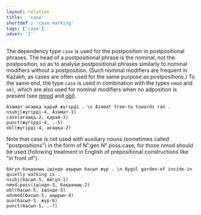```yaml
---
layout: relation
title:  'case'
shortdef : 'case marking'
tags: ['case']
udver: '2'
---
```


The dependency type `case` is used for the postposition in
postpositional phrases. The head of
a postpositional phrase is the nominal, not the postposition, so as to
analyse postpositional phrases similarly to nominal modifiers without a
postposition. (Such nominal modifiers are frequent in Kazakh, as cases
are often used for the same purpose as postpositions.) To the same end,
the type `case` is used in combination with the types `nmod` and `obl`, which are
also used for nominal modifiers when no adposition is present (see
[nmod]() and [obl]()).

<!-- fname:adpos.pdf -->
~~~ sdparse
Азамат ағашқа қарай жүгірді . \n Azamat tree-to towards ran .
nsubj(жүгірді-4, Азамат-1)
case(ағашқа-2, қарай-3)
punct(жүгірді-4, .-5)
obl(жүгірді-4, ағашқа-2)
~~~

Note that case is not used with auxiliary nouns (sometimes called "postpositions") in
the form of N¹.gen N².poss.case, for those nmod should be used (following treatment
in English of prepositional constructions like "in front of").

~~~ sdparse
Айгүл бақшаның ішінде ақырын басып жүр . \n Aygül garden-of inside-in quietly walking is .
nsubj(басып-5, Айгүл-1)
nmod:poss(ішінде-3, бақшаның-2)
obl(басып-5, ішінде-3)
advmod(басып-5, ақырын-4)
aux(басып-5, жүр-6)
punct(басып-5, .-7)
~~~

<!-- TODO: @case with verbal nouns -->

<!-- Interlanguage links updated St lis 3 20:58:42 CET 2021 -->

